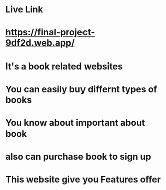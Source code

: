 # Live Link #
# https://final-project-9df2d.web.app/ #

# It's a book related websites  #
# You can easily buy differnt types of books #
# You know about important about book  #
# also can purchase book to sign up #
# This website give you Features offer #
 